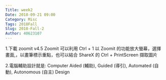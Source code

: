 ```yaml
---
Title: week2
Date: 2018-09-21 09:00
Category: Misc
Tags: 2018Fall
Slug: 2018-Fall-2
Author: 40623107
---
```

<!-- PELICAN_END_SUMMARY -->
1.下載 zoomit v4.5
Zoomit 可以利用 Ctrl + 1 以 Zoomit 的功能放大螢幕，選擇畫面,，以畫筆標示重點，也可以結合 ShareX 的 Ctrl + PrintScreen  擷取圖片

2.電腦輔助設計就是:
Computer Aided (輔助), Guided (導引), Automated (自動), Autonomous (自主) Design